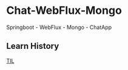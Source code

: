 # Chat-WebFlux-Mongo
Springboot - WebFlux - Mongo - ChatApp

## Learn History
[TIL](https://github.com/znzn9292/TIL/tree/main/Junit5)
